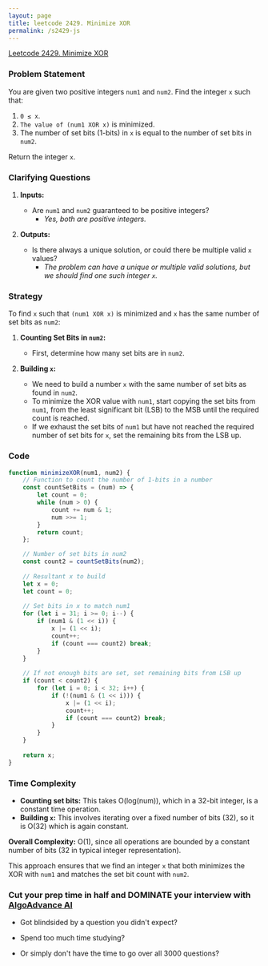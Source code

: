 ```yaml
---
layout: page
title: leetcode 2429. Minimize XOR
permalink: /s2429-js
---
```

[Leetcode 2429. Minimize XOR](https://algoadvance.github.io/algoadvance/l2429)
### Problem Statement

You are given two positive integers `num1` and `num2`. Find the integer `x` such that:

1. `0 ≤ x`.
2. `The value of (num1 XOR x)` is minimized.
3. The number of set bits (1-bits) in `x` is equal to the number of set bits in `num2`.

Return the integer `x`.

### Clarifying Questions

1. **Inputs:**
   - Are `num1` and `num2` guaranteed to be positive integers? 
     - *Yes, both are positive integers.*

2. **Outputs:**
   - Is there always a unique solution, or could there be multiple valid `x` values? 
     - *The problem can have a unique or multiple valid solutions, but we should find one such integer `x`.*

### Strategy

To find `x` such that `(num1 XOR x)` is minimized and `x` has the same number of set bits as `num2`:

1. **Counting Set Bits in `num2`:**
   - First, determine how many set bits are in `num2`.

2. **Building `x`:**
   - We need to build a number `x` with the same number of set bits as found in `num2`.
   - To minimize the XOR value with `num1`, start copying the set bits from `num1`, from the least significant bit (LSB) to the MSB until the required count is reached.
   - If we exhaust the set bits of `num1` but have not reached the required number of set bits for `x`, set the remaining bits from the LSB up.

### Code

```javascript
function minimizeXOR(num1, num2) {
    // Function to count the number of 1-bits in a number
    const countSetBits = (num) => {
        let count = 0;
        while (num > 0) {
            count += num & 1;
            num >>= 1;
        }
        return count;
    };

    // Number of set bits in num2
    const count2 = countSetBits(num2);
    
    // Resultant x to build
    let x = 0;
    let count = 0;
    
    // Set bits in x to match num1
    for (let i = 31; i >= 0; i--) {
        if (num1 & (1 << i)) {
            x |= (1 << i);
            count++;
            if (count === count2) break;
        }
    }
    
    // If not enough bits are set, set remaining bits from LSB up
    if (count < count2) {
        for (let i = 0; i < 32; i++) {
            if (!(num1 & (1 << i))) {
                x |= (1 << i);
                count++;
                if (count === count2) break;
            }
        }
    }
    
    return x;
}
```

### Time Complexity

- **Counting set bits:** This takes O(log(num)), which in a 32-bit integer, is a constant time operation.
- **Building `x`:** This involves iterating over a fixed number of bits (32), so it is O(32) which is again constant.

**Overall Complexity:** O(1), since all operations are bounded by a constant number of bits (32 in typical integer representation).

This approach ensures that we find an integer `x` that both minimizes the XOR with `num1` and matches the set bit count with `num2`.


### Cut your prep time in half and DOMINATE your interview with [AlgoAdvance AI](https://algoAdvance.com)

- Got blindsided by a question you didn't expect?

- Spend too much time studying?

- Or simply don't have the time to go over all 3000 questions?

